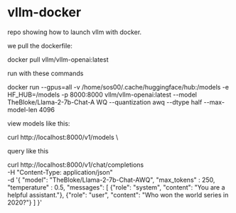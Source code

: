 # vllm-docker
repo showing how to launch vllm with docker.

we pull the dockerfile:

docker pull vllm/vllm-openai:latest

run with these commands

docker run --gpus=all -v /home/sos00/.cache/huggingface/hub:/models -e HF_HUB=/models -p 8000:8000 vllm/vllm-openai:latest --model TheBloke/Llama-2-7b-Chat-A
WQ --quantization awq --dtype half --max-model-len 4096

view models like this:

curl http://localhost:8000/v1/models \



query like this

curl http://localhost:8000/v1/chat/completions \
-H "Content-Type: application/json" \
-d '{
"model": "TheBloke/Llama-2-7b-Chat-AWQ",
"max_tokens" : 250,
"temperature" : 0.5,
"messages": [
{"role": "system", "content": "You are a helpful assistant."},
{"role": "user", "content": "Who won the world series in 2020?"}
]
}'